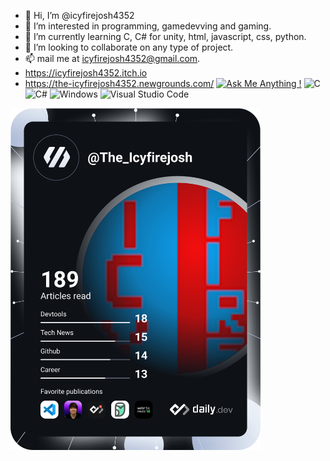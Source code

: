 - 👋 Hi, I’m @icyfirejosh4352
- 👀 I’m interested in programming, gamedevving and gaming.
- 🌱 I’m currently learning C, C# for unity, html, javascript, css, python.
- 💞️ I’m looking to collaborate on any type of project.
- 📫 mail me at icyfirejosh4352@gmail.com.
- https://icyfirejosh4352.itch.io
- https://the-icyfirejosh4352.newgrounds.com/
[![Ask Me Anything !](https://img.shields.io/badge/Ask%20me-anything-1abc9c.svg)](https://GitHub.com/Naereen/ama) 
![C](https://img.shields.io/badge/c-%2300599C.svg?style=for-the-badge&logo=c&logoColor=white) ![C#](https://img.shields.io/badge/c%23-%23239120.svg?style=for-the-badge&logo=c-sharp&logoColor=white) 
![Windows](https://img.shields.io/badge/Windows-0078D6?style=for-the-badge&logo=windows&logoColor=white) ![Visual Studio Code](https://img.shields.io/badge/Visual%20Studio%20Code-0078d7.svg?style=for-the-badge&logo=visual-studio-code&logoColor=white)


<a href="https://app.daily.dev/The_Icyfirejosh"><img src="https://github.com/icyfirejosh4352/icyfirejosh4352/blob/main/devcard.svg" width="400" alt="icyfire josh4352's Dev Card"/></a>
<!---
icyfirejosh4352/icyfirejosh4352 is a ✨ special ✨ repository because its `README.md` (this file) appears on your GitHub profile.
You can click the Preview link to take a look at your changes.
--->
